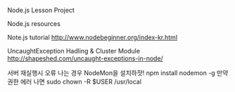 Node.js Lesson Project

Node.js resources

Note.js tutorial
http://www.nodebeginner.org/index-kr.html

UncaughtException Hadling & Cluster Module
http://shapeshed.com/uncaught-exceptions-in-node/

서버 재실행시 오류 나는 경우
NodeMon을 설치하잣!
npm install nodemon -g
만약 권한 에러 나면
sudo chown -R $USER /usr/local


